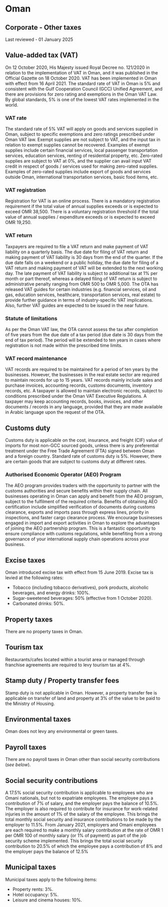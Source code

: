 # Oman
## Corporate - Other taxes
Last reviewed - 01 January 2025
## Value-added tax (VAT)
On 12 October 2020, His Majesty issued Royal Decree no. 121/2020 in relation to the implementation of VAT in Oman, and it was published in the Official Gazette on 18 October 2020. VAT has been implemented in Oman with effect from 16 April 2021. The standard rate of VAT in Oman is 5% and consistent with the Gulf Cooperation Council (GCC) Unified Agreement, and there are provisions for zero rating and exemptions in the Oman VAT Law. By global standards, 5% is one of the lowest VAT rates implemented in the world.
### VAT rate
The standard rate of 5% VAT will apply on goods and services supplied in Oman, subject to specific exemptions and zero ratings prescribed under Oman VAT law.
Exempt supplies are not subject to VAT, and the input tax in relation to exempt supplies cannot be recovered. Examples of exempt supplies include certain financial services, local passenger transportation services, education services, renting of residential property, etc.
Zero-rated supplies are subject to VAT at 0%, and the supplier can avail input VAT credit in respect of goods / services used for making zero-rated supplies. Examples of zero-rated supplies include export of goods and services outside Oman, international transportation services, basic food items, etc.
### VAT registration
Registration for VAT is an online process.
There is a mandatory registration requirement if the total value of annual supplies exceeds or is expected to exceed OMR 38,500. There is a voluntary registration threshold if the total value of annual supplies / expenditure exceeds or is expected to exceed OMR 19,250. 
### VAT return
Taxpayers are required to file a VAT return and make payment of VAT liability on a quarterly basis. The due date for filing of VAT return and making payment of VAT liability is 30 days from the end of the quarter.
If the due date falls on a weekend or a public holiday, the due date for filing of a VAT return and making payment of VAT will be extended to the next working day.
The late payment of VAT liability is subject to additional tax at 1% per month or part thereof, whereas a delayed filing of VAT return is subject to administrative penalty ranging from OMR 500 to OMR 5,000. 
The OTA has released VAT guides for certain industries (e.g. financial services, oil and gas, education services, healthcare, transportation services, real estate) to provide further guidance in terms of industry-specific VAT implications. Also, further VAT guides are expected to be issued in the near future.
### Statute of limitations
As per the Oman VAT law, the OTA cannot assess the tax after completion of five years from the due date of a tax period (due date is 30 days from the end of tax period). The period will be extended to ten years in cases where registration is not made within the prescribed time limits.
### VAT record maintenance
VAT records are required to be maintained for a period of ten years by the businesses. However, the businesses in the real estate sector are required to maintain records for up to 15 years. VAT records mainly include sales and purchase invoices, accounting records, customs documents, inventory records, etc. 
A taxpayer is allowed to maintain electronic records, subject to conditions prescribed under the Oman VAT Executive Regulations. 
A taxpayer may keep accounting records, books, invoices, and other documents / records in any language, provided that they are made available in Arabic language upon the request of the OTA.
## Customs duty
Customs duty is applicable on the cost, insurance, and freight (CIF) value of imports for most non-GCC sourced goods, unless there is any preferential treatment under the Free Trade Agreement (FTA) signed between Oman and a foreign country.
Standard rate of customs duty is 5%. However, there are certain goods that are subject to customs duty at different rates.
### Authorised Economic Operator (AEO) Program
The AEO program provides traders with the opportunity to partner with the customs authorities and secure benefits within their supply chain. All businesses operating in Oman can apply and benefit from the AEO program, subject to the fulfilment of the required criteria. Benefits of obtaining AEO certification include simplified verification of documents during customs clearance, exports and imports pass through express lines, priority in inspections, and faster cargo clearance process.
We encourage businesses engaged in import and export activities in Oman to explore the advantages of joining the AEO partnership program. This is a fantastic opportunity to ensure compliance with customs regulations, while benefiting from a strong governance of your international supply chain operations across your business.
## Excise taxes
Oman introduced excise tax with effect from 15 June 2019. Excise tax is levied at the following rates:
  * Tobacco (including tobacco derivatives), pork products, alcoholic beverages, and energy drinks: 100%.
  * Sugar-sweetened beverages: 50% (effective from 1 October 2020).
  * Carbonated drinks: 50%.


## Property taxes
There are no property taxes in Oman.
## Tourism tax
Restaurants/cafes located within a tourist area or managed through franchise agreements are required to levy tourism tax at 4%.
## Stamp duty / Property transfer fees
Stamp duty is not applicable in Oman. However, a property transfer fee is applicable on transfer of land and property at 3% of the value to be paid to the Ministry of Housing.
## Environmental taxes
Oman does not levy any environmental or green taxes.
## Payroll taxes
There are no payroll taxes in Oman other than social security contributions (_see below_).
## Social security contributions
A 17.5% social security contribution is applicable to employees who are Omani nationals, but not to expatriate employees. The employee pays a contribution of 7% of salary, and the employer pays the balance of 10.5%. The employer is also required to contribute for insurance for work-related injuries in the amount of 1% of the salary of the employee. This brings the total monthly social security and insurance contributions to be made by the employer to 11.5%.
From January 2021, employers and Omani employees are each required to make a monthly salary contribution at the rate of OMR 1 per OMR 100 of monthly salary (or 1% of payment) as part of the job security scheme implemented. This brings the total social security contribution to 20.5% of which the employee pays a contribution of 8% and the employer pays the balance of 12.5%
## Municipal taxes
Municipal taxes apply to the following items:
  * Property rents: 3%.
  * Hotel occupancy: 5%.
  * Leisure and cinema houses: 10%.


